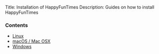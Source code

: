Title: Installation of HappyFunTimes
Description: Guides on how to install HappyFunTimes

### Contents

*   [Linux](linux.md)
*   [macOS / Mac OSX](macos.md)
*   [Windows](windows.md)
